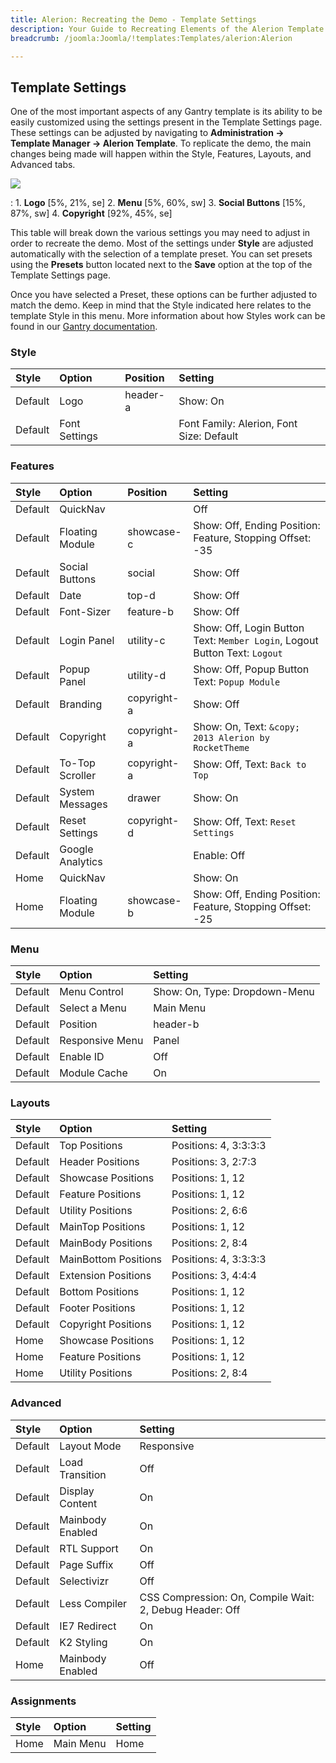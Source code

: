 ```yaml
---
title: Alerion: Recreating the Demo - Template Settings
description: Your Guide to Recreating Elements of the Alerion Template for Joomla
breadcrumb: /joomla:Joomla/!templates:Templates/alerion:Alerion

---
```


Template Settings
-----
One of the most important aspects of any Gantry template is its ability to be easily customized using the settings present in the Template Settings page. These settings can be adjusted by navigating to **Administration -> Template Manager -> Alerion Template**. To replicate the demo, the main changes being made will happen within the Style, Features, Layouts, and Advanced tabs. 

![][alerion2]

:   1. **Logo**  [5%, 21%, se]
    2. **Menu**  [5%, 60%, sw]
    3. **Social Buttons** [15%, 87%, sw]
    4. **Copyright**  [92%, 45%, se]

This table will break down the various settings you may need to adjust in order to recreate the demo. Most of the settings under **Style** are adjusted automatically with the selection of a template preset. You can set presets using the **Presets** button located next to the **Save** option at the top of the Template Settings page.

Once you have selected a Preset, these options can be further adjusted to match the demo. Keep in mind that the Style indicated here relates to the template Style in this menu. More information about how Styles work can be found in our [Gantry documentation][Style].

### Style
| Style   | Option        | Position | Setting                                  |  
| :------ | :------------ | :------- | :--------------------------------------- |  
| Default | Logo          | header-a | Show: On                                 |  
| Default | Font Settings |          | Font Family: Alerion, Font Size: Default |  

### Features
| Style   | Option           | Position    | Setting                                                                    |  
| :------ | :--------------- | :---------- | :------------------------------------------------------------------------- |  
| Default | QuickNav         |             | Off                                                                        |  
| Default | Floating Module  | showcase-c  | Show: Off, Ending Position: Feature, Stopping Offset: -35                  |  
| Default | Social Buttons   | social      | Show: Off                                                                  |  
| Default | Date             | top-d       | Show: Off                                                                  |  
| Default | Font-Sizer       | feature-b   | Show: Off                                                                  |  
| Default | Login Panel      | utility-c   | Show: Off, Login Button Text: `Member Login`, Logout Button Text: `Logout` |  
| Default | Popup Panel      | utility-d   | Show: Off, Popup Button Text: `Popup Module`                               |  
| Default | Branding         | copyright-a | Show: Off                                                                  |  
| Default | Copyright        | copyright-a | Show: On, Text: `&copy; 2013 Alerion by RocketTheme`                       |  
| Default | To-Top Scroller  | copyright-a | Show: Off, Text: `Back to Top`                                             |  
| Default | System Messages  | drawer      | Show: On                                                                   |  
| Default | Reset Settings   | copyright-d | Show: Off, Text: `Reset Settings`                                          |  
| Default | Google Analytics |             | Enable: Off                                                                |  
| Home    | QuickNav         |             | Show: On                                                                   |  
| Home    | Floating Module  | showcase-b  | Show: Off, Ending Position: Feature, Stopping Offset: -25                  |  

### Menu
| Style   | Option          | Setting                       |  
| :------ | :-------------- | :---------------------------- |  
| Default | Menu Control    | Show: On, Type: Dropdown-Menu |  
| Default | Select a Menu   | Main Menu                     |  
| Default | Position        | header-b                      |  
| Default | Responsive Menu | Panel                         |  
| Default | Enable ID       | Off                           |  
| Default | Module Cache    | On                            |  

### Layouts
| Style   | Option               | Setting               |  
| :------ | :------------------- | :-------------------- |  
| Default | Top Positions        | Positions: 4, 3:3:3:3 |  
| Default | Header Positions     | Positions: 3, 2:7:3   |  
| Default | Showcase Positions   | Positions: 1, 12      |  
| Default | Feature Positions    | Positions: 1, 12      |  
| Default | Utility Positions    | Positions: 2, 6:6     |  
| Default | MainTop Positions    | Positions: 1, 12      |  
| Default | MainBody Positions   | Positions:  2, 8:4    |  
| Default | MainBottom Positions | Positions: 4, 3:3:3:3 |  
| Default | Extension Positions  | Positions: 3, 4:4:4   |  
| Default | Bottom Positions     | Positions: 1, 12      |  
| Default | Footer Positions     | Positions: 1, 12      |  
| Default | Copyright Positions  | Positions: 1, 12      |   
| Home | Showcase Positions      | Positions: 1, 12      |  
| Home | Feature Positions       | Positions: 1, 12      |  
| Home | Utility Positions       | Positions: 2, 8:4     |   

### Advanced
| Style   | Option           | Setting                                                 |  
| :------ | :--------------- | :------------------------------------------------------ |  
| Default | Layout Mode      | Responsive                                              |  
| Default | Load Transition  | Off                                                     |  
| Default | Display Content  | On                                                      |  
| Default | Mainbody Enabled | On                                                      |  
| Default | RTL Support      | On                                                      |  
| Default | Page Suffix      | Off                                                     |  
| Default | Selectivizr      | Off                                                     |  
| Default | Less Compiler    | CSS Compression: On, Compile Wait: 2, Debug Header: Off |  
| Default | IE7 Redirect     | On                                                      |  
| Default | K2 Styling       | On                                                      |  
| Home    | Mainbody Enabled | Off                                                     |   

### Assignments
| Style | Option    | Setting |  
| :---- | :-------- | :------ |  
| Home  | Main Menu | Home    |  

[demo25]: assets/Alerion.jpg
[menu]: ../../start/menu.md
[Style]: http://www.gantry-framework.org/documentation/joomla/configure
[alerion2]: assets/alerion.jpg